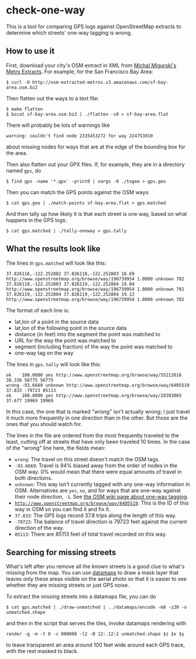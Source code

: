 check-one-way
=============

This is a tool for comparing GPS logs against OpenStreetMap extracts
to determine which streets' one-way tagging is wrong.

How to use it
-------------

First, download your city's OSM extract in XML from
[Michal Migurski's Metro Extracts](http://metro.teczno.com/).
For example, for the San Francisco Bay Area:

    $ curl -O http://osm-extracted-metros.s3.amazonaws.com/sf-bay-area.osm.bz2

Then flatten out the ways to a text file:

    $ make flatten
    $ bzcat sf-bay-area.osm.bz2 | ./flatten -s0 > sf-bay-area.flat

There will probably be lots of warnings like

    warning: couldn't find node 2335453272 for way 224753010

about missing nodes for ways that are at the edge of the bounding box for the area.

Then also flatten out your GPX files. If, for example, they are in a directory
named <code>gps</code>, do

    $ find gps -name '*.gpx' -print0 | xargs -0 ./togeo > gps.geo

Then you can match the GPS points against the OSM ways:

    $ cat gps.geo | ./match-points sf-bay-area.flat > gps.matched

And then tally up how likely it is that each street is one way, based on what
happens in the GPS logs:

    $ cat gps.matched | ./tally-oneway > gps.tally

What the results look like
--------------------------

The lines in <code>gps.matched</code> will look like this:

    37.826116,-122.252802 37.826118,-122.252803 18.69 http://www.openstreetmap.org/browse/way/196739954 1.0000 unknown 702
    37.826118,-122.252803 37.826119,-122.252804 19.04 http://www.openstreetmap.org/browse/way/196739954 1.0000 unknown 702
    37.826119,-122.252804 37.826119,-122.252804 19.13 http://www.openstreetmap.org/browse/way/196739954 1.0000 unknown 702

The format of each line is:

  * lat,lon of a point in the source data
  * lat,lon of the following point in the source data
  * distance (in feet) into the segment the point was matched to
  * URL for the way the point was matched to
  * segment (including fraction) of the way the point was matched to
  * one-way tag on the way

The lines in <code>gps.tally</code> will look like this:

    ok    100.0000 yes http://www.openstreetmap.org/browse/way/55212616 38.336 56775 56775
    wrong -93.6669 unknown http://www.openstreetmap.org/browse/way/6405519 37.833 -79723 85113
    ok    100.0000 yes http://www.openstreetmap.org/browse/way/28393865 37.677 19969 19969

In this case, the one that is marked "wrong" isn't actually wrong; I just travel it
much more frequently in one direction than in the other. But those are the ones
that you should watch for.

The lines in the file are ordered from the most frequently traveled to the least,
cutting off at streets that have only been traveled 10 times. In the case of the "wrong" line here,
the fields mean:

  - <code>wrong</code>: The travel on this street doesn't match the OSM tags.
  - <code>-93.6669</code>: Travel is 94% biased away from the order of nodes in the OSM way.
    0% would mean that there were equal amounts of travel in both directions.
  - <code>unknown</code>: This way isn't currently tagged with any one-way information in OSM.
    Alternatives are <code>yes</code>, <code>no</code>, and for ways that are one-way against
    their node direction, <code>-1</code>.
    See [the OSM wiki page about one-way tagging](http://wiki.openstreetmap.org/wiki/Key:oneway).
  - <code>http://www.openstreetmap.org/browse/way/6405519</code>: This is the ID of this way in OSM
    so you can find it and fix it.
  - <code>37.833</code>: The GPS logs record 37.8 trips along the length of this way.
  - <code>-79723</code>: The balance of travel direction is 79723 feet against the current direction of the way.
  - <code>85113</code>: There are 85113 feet of total travel recorded on this way.

Searching for missing streets
-----------------------------

What's left after you remove all the known streets is a good clue to what's missing from the map.
You can use [datamaps](https://github.com/ericfischer/datamaps) to draw a mask layer that leaves
only these areas visible on the aerial photo so that it is easier to see whether they are
missing streets or just GPS noise.

To extract the missing streets into a datamaps file, you can do

    $ cat gps.matched | ./draw-unmatched | ../datamaps/encode -m8 -z20 -o unmatched.shape

and then in the script that serves the tiles, invoke datamaps rendering with

    render -g -m -t 0 -c 000000 -l2 -B 12:.12:2 unmatched.shape $z $x $y

to leave transparent an area around 100 feet wide around each GPS trace, with the rest masked to black.
